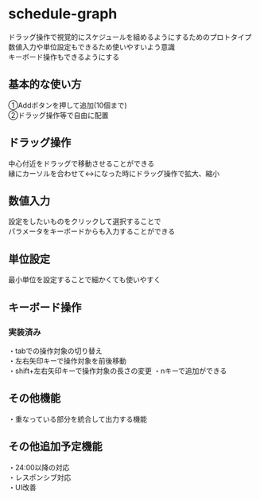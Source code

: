 # schedule-graph
ドラッグ操作で視覚的にスケジュールを組めるようにするためのプロトタイプ  
数値入力や単位設定もできるため使いやすいよう意識  
キーボード操作もできるようにする  

## 基本的な使い方
①Addボタンを押して追加(10個まで)  
②ドラッグ操作等で自由に配置

## ドラッグ操作
中心付近をドラッグで移動させることができる  
縁にカーソルを合わせて↔になった時にドラッグ操作で拡大、縮小

## 数値入力
設定をしたいものをクリックして選択することで  
パラメータをキーボードからも入力することができる

## 単位設定
最小単位を設定することで細かくても使いやすく

## キーボード操作
### 実装済み
・tabでの操作対象の切り替え  
・左右矢印キーで操作対象を前後移動  
・shift+左右矢印キーで操作対象の長さの変更
・nキーで追加ができる

## その他機能
・重なっている部分を統合して出力する機能  

## その他追加予定機能
・24:00以降の対応  
・レスポンシブ対応  
・UI改善  
